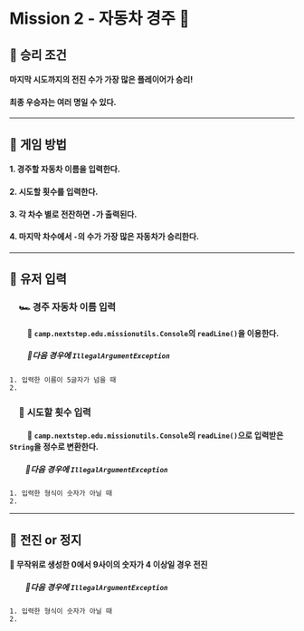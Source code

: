 # Mission 2 - 자동차 경주 💨

## 👑 승리 조건
#### 마지막 시도까지의 전진 수가 가장 많은 플레이어가 승리!
#### 최종 우승자는 여러 명일 수 있다.

-----

## 👾 게임 방법
#### 1. 경주할 자동차 이름을 입력한다.
#### 2. 시도할 횟수를 입력한다.
#### 3. 각 차수 별로 전잔하면 `-`가 출력된다.
#### 4. 마지막 차수에서 `-`의 수가 가장 많은 자동차가 승리한다.

-----

## 🙋 유저 입력
### &emsp;🏎️ 경주 자동차 이름 입력
#### &emsp;&emsp;  🔸 `camp.nextstep.edu.missionutils.Console`의 `readLine()`을 이용한다.
##### &emsp;&emsp; 🚫다음 경우에 `IllegalArgumentException`
```
1. 입력한 이름이 5글자가 넘을 때
2. 
```

### &emsp;🔢 시도할 횟수 입력  
#### &emsp;&emsp; 🔸 `camp.nextstep.edu.missionutils.Console`의 `readLine()`으로 입력받은 `String`을 정수로 변환한다. 

##### &emsp;&emsp;🚫다음 경우에 `IllegalArgumentException`
```
1. 입력한 형식이 숫자가 아닐 때
2. 
```

-----

## 🚥 전진 or 정지
#### 🔹 무작위로 생성한 0에서 9사이의 숫자가 4 이상일 경우 **전진**
##### &emsp;&emsp;🚫다음 경우에 `IllegalArgumentException`
```
1. 입력한 형식이 숫자가 아닐 때
2. 
```


